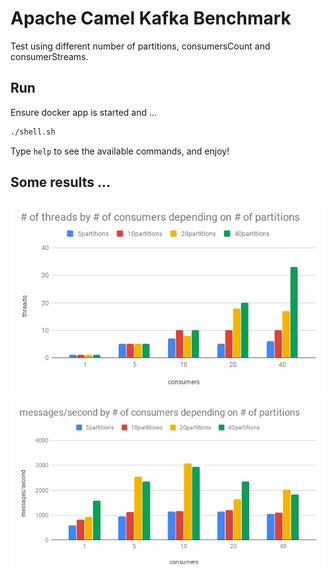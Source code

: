 # Apache Camel Kafka Benchmark

Test using different number of partitions, consumersCount and consumerStreams.

## Run

Ensure docker app is started and ...

```bash
./shell.sh
```

Type `help` to see the available commands, and enjoy!

## Some results ...

![threads](img/threads.png)
![throughput](img/throughput.png)